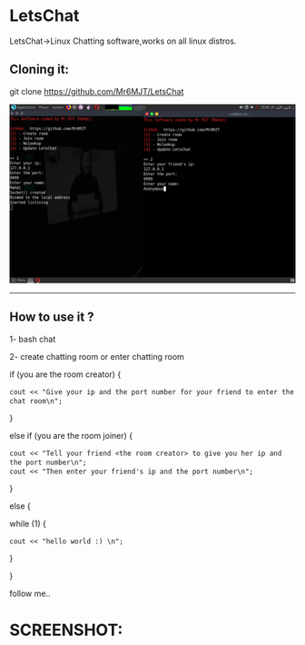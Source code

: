 # LetsChat
LetsChat->Linux Chatting software,works on all linux distros.


Cloning it:
-------------

git clone https://github.com/Mr6MJT/LetsChat

<img src="cn.png">
          



-------------
How to use it ?
--------------

1- bash chat

2- create chatting room or enter chatting room


if (you are the room creator) {

    cout << "Give your ip and the port number for your friend to enter the chat room\n";

}

else if (you are the room joiner) {

    cout << "Tell your friend <the room creator> to give you her ip and the port number\n";
    cout << "Then enter your friend's ip and the port number\n";

}

else {

  while (1) {
  
    
    cout << "hello world :) \n";
   
   }

}

  
follow me..
    
# SCREENSHOT:

<img src="">


